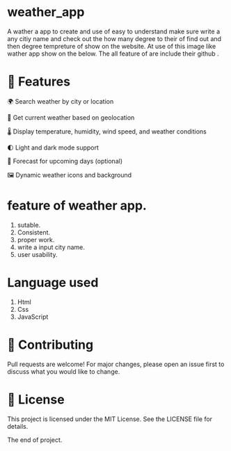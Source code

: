# weather_app
A wather a app to create and use of easy to understand
make sure write a any citiy name and check out the how many degree to 
their of find out and then degree tempreture of show on the website.
At use of this image like wather app show on the below.
The all feature of are include their github .
 
# 🚀 Features
🌍 Search weather by city or location

📍 Get current weather based on geolocation

🌡️ Display temperature, humidity, wind speed, and weather conditions

🌓 Light and dark mode support

📅 Forecast for upcoming days (optional)

🖼️ Dynamic weather icons and background
# feature of weather app.
1. sutable.
2. Consistent. 
3. proper work.
4. write a input city name.
5. user usability.

# Language used
1. Html
2. Css
3. JavaScript

# 🙌 Contributing
Pull requests are welcome! For major changes, please open an issue first to discuss what you would like to change.

# 📄 License
This project is licensed under the MIT License. See the LICENSE file for details.

The end of project.
